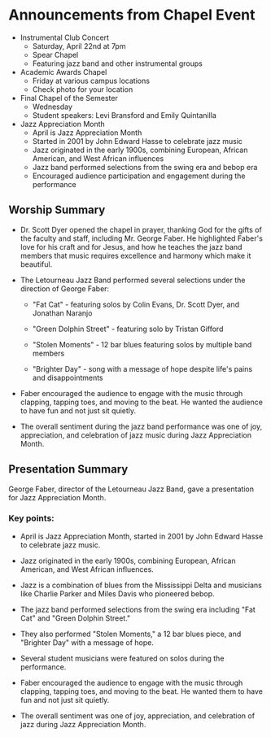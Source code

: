 

# Announcements from Chapel Event

- Instrumental Club Concert
  - Saturday, April 22nd at 7pm
  - Spear Chapel 
  - Featuring jazz band and other instrumental groups
- Academic Awards Chapel
  - Friday at various campus locations
  - Check photo for your location
- Final Chapel of the Semester
  - Wednesday 
  - Student speakers: Levi Bransford and Emily Quintanilla
- Jazz Appreciation Month
  - April is Jazz Appreciation Month
  - Started in 2001 by John Edward Hasse to celebrate jazz music
  - Jazz originated in the early 1900s, combining European, African American, and West African influences
  - Jazz band performed selections from the swing era and bebop era
  - Encouraged audience participation and engagement during the performance


## Worship Summary

- Dr. Scott Dyer opened the chapel in prayer, thanking God for the gifts of the faculty and staff, including Mr. George Faber. He highlighted Faber's love for his craft and for Jesus, and how he teaches the jazz band members that music requires excellence and harmony which make it beautiful. 

- The Letourneau Jazz Band performed several selections under the direction of George Faber:

  - "Fat Cat" - featuring solos by Colin Evans, Dr. Scott Dyer, and Jonathan Naranjo
  
  - "Green Dolphin Street" - featuring solo by Tristan Gifford
  
  - "Stolen Moments" - 12 bar blues featuring solos by multiple band members 
  
  - "Brighter Day" - song with a message of hope despite life's pains and disappointments
  
- Faber encouraged the audience to engage with the music through clapping, tapping toes, and moving to the beat. He wanted the audience to have fun and not just sit quietly.

- The overall sentiment during the jazz band performance was one of joy, appreciation, and celebration of jazz music during Jazz Appreciation Month.


## Presentation Summary

George Faber, director of the Letourneau Jazz Band, gave a presentation for Jazz Appreciation Month. 

### Key points:

- April is Jazz Appreciation Month, started in 2001 by John Edward Hasse to celebrate jazz music.

- Jazz originated in the early 1900s, combining European, African American, and West African influences. 

- Jazz is a combination of blues from the Mississippi Delta and musicians like Charlie Parker and Miles Davis who pioneered bebop.

- The jazz band performed selections from the swing era including "Fat Cat" and "Green Dolphin Street."

- They also performed "Stolen Moments," a 12 bar blues piece, and "Brighter Day" with a message of hope. 

- Several student musicians were featured on solos during the performance.

- Faber encouraged the audience to engage with the music through clapping, tapping toes, and moving to the beat. He wanted them to have fun and not just sit quietly.

- The overall sentiment was one of joy, appreciation, and celebration of jazz during Jazz Appreciation Month.
